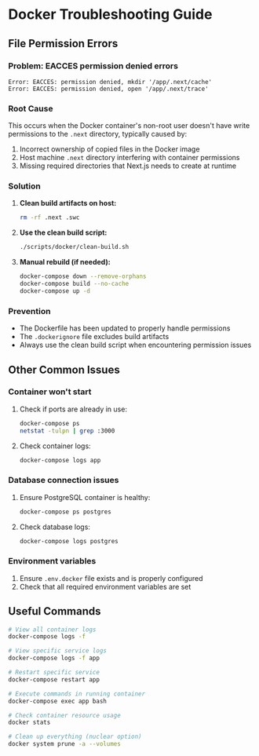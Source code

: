 # Docker Troubleshooting Guide

## File Permission Errors

### Problem: EACCES permission denied errors
```
Error: EACCES: permission denied, mkdir '/app/.next/cache'
Error: EACCES: permission denied, open '/app/.next/trace'
```

### Root Cause
This occurs when the Docker container's non-root user doesn't have write permissions to the `.next` directory, typically caused by:
1. Incorrect ownership of copied files in the Docker image
2. Host machine `.next` directory interfering with container permissions
3. Missing required directories that Next.js needs to create at runtime

### Solution
1. **Clean build artifacts on host:**
   ```bash
   rm -rf .next .swc
   ```

2. **Use the clean build script:**
   ```bash
   ./scripts/docker/clean-build.sh
   ```

3. **Manual rebuild (if needed):**
   ```bash
   docker-compose down --remove-orphans
   docker-compose build --no-cache
   docker-compose up -d
   ```

### Prevention
- The Dockerfile has been updated to properly handle permissions
- The `.dockerignore` file excludes build artifacts
- Always use the clean build script when encountering permission issues

## Other Common Issues

### Container won't start
1. Check if ports are already in use:
   ```bash
   docker-compose ps
   netstat -tulpn | grep :3000
   ```

2. Check container logs:
   ```bash
   docker-compose logs app
   ```

### Database connection issues
1. Ensure PostgreSQL container is healthy:
   ```bash
   docker-compose ps postgres
   ```

2. Check database logs:
   ```bash
   docker-compose logs postgres
   ```

### Environment variables
1. Ensure `.env.docker` file exists and is properly configured
2. Check that all required environment variables are set

## Useful Commands

```bash
# View all container logs
docker-compose logs -f

# View specific service logs
docker-compose logs -f app

# Restart specific service
docker-compose restart app

# Execute commands in running container
docker-compose exec app bash

# Check container resource usage
docker stats

# Clean up everything (nuclear option)
docker system prune -a --volumes
```